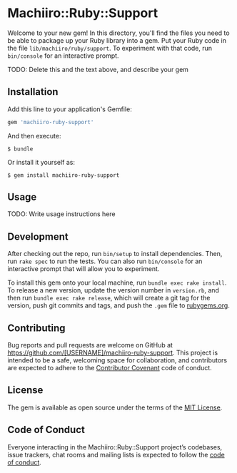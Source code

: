 # Machiiro::Ruby::Support

Welcome to your new gem! In this directory, you'll find the files you need to be able to package up your Ruby library into a gem. Put your Ruby code in the file `lib/machiiro/ruby/support`. To experiment with that code, run `bin/console` for an interactive prompt.

TODO: Delete this and the text above, and describe your gem

## Installation

Add this line to your application's Gemfile:

```ruby
gem 'machiiro-ruby-support'
```

And then execute:

    $ bundle

Or install it yourself as:

    $ gem install machiiro-ruby-support

## Usage

TODO: Write usage instructions here

## Development

After checking out the repo, run `bin/setup` to install dependencies. Then, run `rake spec` to run the tests. You can also run `bin/console` for an interactive prompt that will allow you to experiment.

To install this gem onto your local machine, run `bundle exec rake install`. To release a new version, update the version number in `version.rb`, and then run `bundle exec rake release`, which will create a git tag for the version, push git commits and tags, and push the `.gem` file to [rubygems.org](https://rubygems.org).

## Contributing

Bug reports and pull requests are welcome on GitHub at https://github.com/[USERNAME]/machiiro-ruby-support. This project is intended to be a safe, welcoming space for collaboration, and contributors are expected to adhere to the [Contributor Covenant](http://contributor-covenant.org) code of conduct.

## License

The gem is available as open source under the terms of the [MIT License](https://opensource.org/licenses/MIT).

## Code of Conduct

Everyone interacting in the Machiiro::Ruby::Support project’s codebases, issue trackers, chat rooms and mailing lists is expected to follow the [code of conduct](https://github.com/[USERNAME]/machiiro-ruby-support/blob/master/CODE_OF_CONDUCT.md).
